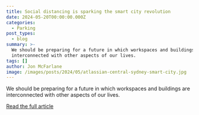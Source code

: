 ```yaml
---
title: Social distancing is sparking the smart city revolution
date: 2024-05-20T00:00:00.000Z
categories:
  - Parking
post_types:
  - blog
summary: >-
  We should be preparing for a future in which workspaces and buildings are
  interconnected with other aspects of our lives.
tags: []
author: Jon McFarlane
image: /images/posts/2024/05/atlassian-central-sydney-smart-city.jpg
---
```

We should be preparing for a future in which workspaces and buildings are interconnected with other aspects of our lives.

[Read the full article](https://www.theaustralian.com.au/business/technology/social-distancing-is-sparking-the-smart-city-revolution/news-story/134b719475e17f1ff9923ca485c39705)
